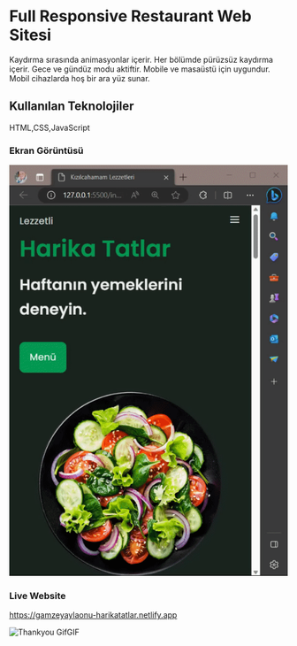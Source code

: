 ﻿<h1> Full Responsive Restaurant Web Sitesi </h1>


Kaydırma sırasında animasyonlar içerir.
Her bölümde pürüzsüz kaydırma içerir.
Gece ve gündüz modu aktiftir.
Mobile ve masaüstü için uygundur.
Mobil cihazlarda hoş bir ara yüz sunar.

<h2> Kullanılan Teknolojiler </h2>

HTML,CSS,JavaScript 

<h3> Ekran Görüntüsü </h3>

![](ezgif.com-video-to-gif.gif)


<h3>Live Website</h3>

https://gamzeyaylaonu-harikatatlar.netlify.app


![Thankyou GifGIF](https://github.com/gamzeyaylaonu/Restaurant/assets/135466558/d52f0c3d-bb45-4c65-8726-b154099184a1)
